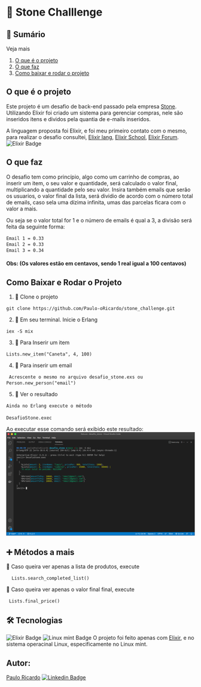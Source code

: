 # 💚 Stone Challlenge
	
## 📖 Sumário

<summary>Veja mais</summary>

1.  [O que é o projeto](https://github.com/Paulo-oRicardo/stone_challenge##O-que-%c3%a9-o-projeto)
2.  [O que faz](https://github.com/Paulo-oRicardo/stone_challenge##O-que-faz)
3.  [Como baixar e rodar o projeto](https://github.com/Paulo-oRicardo/stone_challenge##Como-baixar-e-rodar-o-projeto)
</details>

## O que é o projeto
   Este projeto é um desafio de back-end passado pela empresa [Stone](https://www.stone.com.br). Utilizando Elixir foi criado um sistema para gerenciar compras, nele são inseridos itens e dividos pela quantia de e-mails inseridos. 
   
 A linguagem proposta foi Elixir, e foi meu primeiro contato com o mesmo, para realizar o desafio consultei, [Elixir lang](https://elixir-lang.org), [Elixir School](https://elixirschool.com/en/), [Elixir Forum](https://elixirforum.com). ![Elixir Badge](https://img.shields.io/badge/Elixir-4B275F?style=for-the-badge&logo=elixir&logoColor=white)
   
## O que faz
   O desafio tem como princípio, algo como um carrinho de compras, ao inserir um item, o seu valor e quantidade, será calculado o valor final, multiplicando a quantidade pelo seu valor. Insira também emails que serão os usuarios, o valor final da lista, será dividio de acordo com o número total de emails, caso sela uma dízima infinita, umas das parcelas ficara com o valor a mais. 
   
   Ou seja se o valor total for 1 e o número de emails é qual a 3, a divisão será feita da seguinte forma:
                     
    Email 1 = 0.33
    Email 2 = 0.33
    Email 3 = 0.34
    
#### Obs: (Os valores estão em centavos, sendo 1 real igual a 100 centavos)
  
 ## Como Baixar e Rodar o Projeto
 1. 📌 Clone o projeto

```Shell
git clone https://github.com/Paulo-oRicardo/stone_challenge.git
```

2. 📌 Em seu terminal. Inicie o Erlang

```Shell
iex -S mix
```

3. 📌 Para Inserir um item

```Shell
Lists.new_item("Caneta", 4, 100)
```

4. 📌 Para inserir um email

```Shell
 Acrescente o mesmo no arquivo desafio_stone.exs ou Person.new_person("email")
```
5. 📌 Ver o resultado

```Shell
Ainda no Erlang execute o método

DesafioStone.exec
```
Ao executar esse comando será exibido este resultado:
<img src="https://github.com/Paulo-oRicardo/stone_challenge/blob/main/result.png" alt="Resultado do comando DesafioStone.exec" />

## ➕ Métodos a mais

📌 Caso queira ver apenas a lista de produtos, execute 
```Shell
  Lists.search_completed_list()
```
📌 Caso queira ver apenas o valor final final, execute 
```Shell
 Lists.final_price()
```

## 🛠 Tecnologias
   ![Elixir Badge](https://img.shields.io/badge/Elixir-4B275F?style=for-the-badge&logo=elixir&logoColor=white)
   ![Linux mint Badge](https://img.shields.io/badge/Linux_Mint-87CF3E?style=for-the-badge&logo=linux-mint&logoColor=white)
  O projeto foi feito apenas com [Elixir](https://elixir-lang.org), e no sistema operacinal Linux, especificamente no Linux mint.
 
## Autor:
 [Paulo Ricardo](https://github.com/Paulo-oRicardo)     [![Linkedin Badge](https://img.shields.io/badge/-LinkedIn-blue?style=flat-square&logo=Linkedin&logoColor=white&link=https://www.linkedin.com/in/paulo-yokoyama/)](https://www.linkedin.com/in/paulo-yokoyama/)
